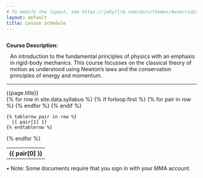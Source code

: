 ```yaml
---
# To modify the layout, see https://jekyllrb.com/docs/themes/#overriding-theme-defaults
layout: default
title: Lesson Schedule
---
```


<!-- <div style="width:max-content; background-color: pink;"> -->
<!-- <div> -->
<!-- <h2 style="text-align:center;margin-top: 1rem; font-size:1.5rem; font-weight:bold; color: #828282">{{page.title}} </h2> -->

<p style="padding-top:1em;"> <b> Course Description:</b> </p>
<p style="margin-left:2%; margin-top: -0.5%"> An introduction to the fundamental principles of physics with an emphasis in rigid-body mechanics.  This course focusses on the classical theory of motion as understood using Newton’s laws and the conservation principles of energy and momentum.
</p>
<hr class="cd">


<div class="home-h2"> {{page.title}} </div>
<div>
<table class="syllabus">
  {% for row in site.data.syllabus %}
    {% if forloop.first %}
    <tr>
      {% for pair in row %}
        <th>{{ pair[0] }}</th>
      {% endfor %}
    </tr>
    {% endif %}

    {% tablerow pair in row %}
      {{ pair[1] }}
    {% endtablerow %}
  {% endfor %}
</table>
</div> 

<div style="margin-bottom: 1rem">
&bull; Note: Some documents require that you sign in with your MMA account.
</div>
<div>
<!-- <p><a href="lessons/l01_introduction.html"> Attempting link 1 </a></p> -->
<!-- <p><a href="_lessons/introduction.html"> Attempting link 2 </a></p> -->
</div>
